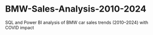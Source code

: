 # BMW-Sales-Analysis-2010-2024
SQL and Power BI analysis of BMW car sales trends (2010–2024) with COVID impact
